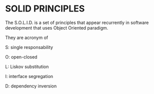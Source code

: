 # SOLID PRINCIPLES

The S.O.L.I.D. is a set of principles that appear recurrently in software 
development that uses Object Oriented paradigm.

They are acronym of 

S: single responsability

O: open-closed

L: Liskov substitution

I: interface segregation

D: dependency inversion
